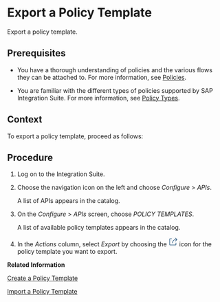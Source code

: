 <!-- loiod27df04e35a34c1db69f3a59b53c9f70 -->

# Export a Policy Template

Export a policy template.



## Prerequisites

-   You have a thorough understanding of policies and the various flows they can be attached to. For more information, see [Policies](policies-7e4f3e5.md).

-   You are familiar with the different types of policies supported by SAP Integration Suite. For more information, see [Policy Types](policy-types-c918e28.md).




## Context

To export a policy template, proceed as follows:



## Procedure

1.  Log on to the Integration Suite.

2.  Choose the navigation icon on the left and choose *Configure* \> *APIs*.

    A list of APIs appears in the catalog.

3.  On the *Configure* \> *APIs* screen, choose *POLICY TEMPLATES*.

    A list of available policy templates appears in the catalog.

4.  In the *Actions* column, select *Export* by choosing the ![](images/actions_policy_7f00c65.png) icon for the policy template you want to export.


**Related Information**  


[Create a Policy Template](create-a-policy-template-c5d1872.md "Create a policy template add it to an API proxy.")

[Import a Policy Template](import-a-policy-template-52263ad.md "Import a policy template.")


